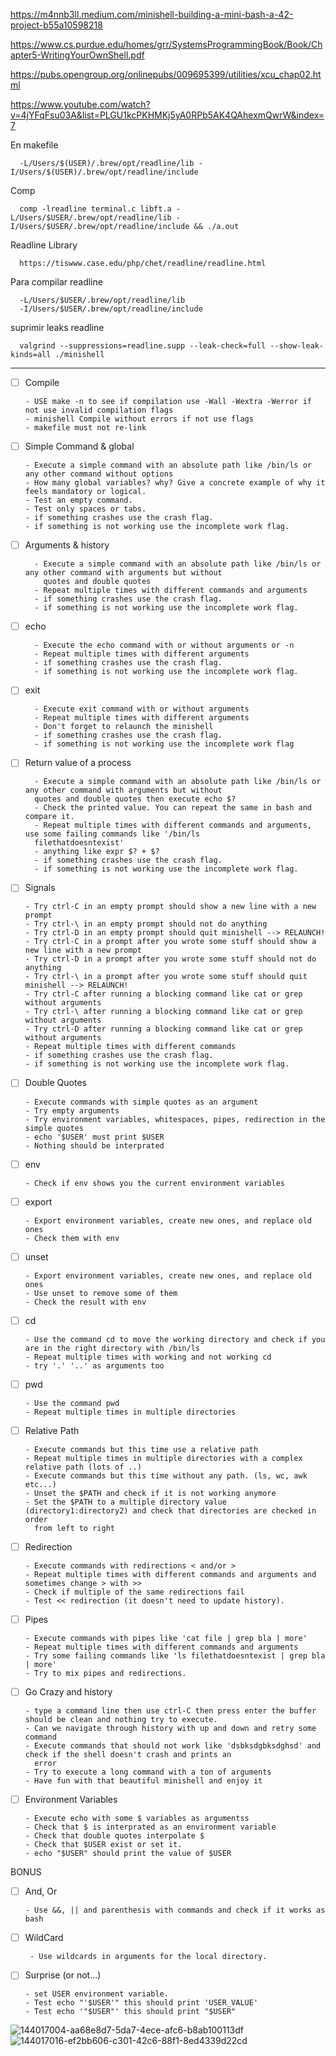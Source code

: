 https://m4nnb3ll.medium.com/minishell-building-a-mini-bash-a-42-project-b55a10598218

https://www.cs.purdue.edu/homes/grr/SystemsProgrammingBook/Book/Chapter5-WritingYourOwnShell.pdf

https://pubs.opengroup.org/onlinepubs/009695399/utilities/xcu_chap02.html

https://www.youtube.com/watch?v=4jYFqFsu03A&list=PLGU1kcPKHMKj5yA0RPb5AK4QAhexmQwrW&index=7



En makefile

      -L/Users/$(USER)/.brew/opt/readline/lib -I/Users/$(USER)/.brew/opt/readline/include

Comp

      comp -lreadline terminal.c libft.a -L/Users/$USER/.brew/opt/readline/lib -I/Users/$USER/.brew/opt/readline/include && ./a.out

Readline Library

      https://tiswww.case.edu/php/chet/readline/readline.html

Para compilar readline
   
      -L/Users/$USER/.brew/opt/readline/lib 
      -I/Users/$USER/.brew/opt/readline/include




suprimir leaks readline

      valgrind --suppressions=readline.supp --leak-check=full --show-leak-kinds=all ./minishell


------

- [ ] Compile

      - USE make -n to see if compilation use -Wall -Wextra -Werror if not use invalid compilation flags
      - minishell Compile without errors if not use flags
      - makefile must not re-link
      
- [ ] Simple Command & global

      - Execute a simple command with an absolute path like /bin/ls or any other command without options
      - How many global variables? why? Give a concrete example of why it feels mandatory or logical.
      - Test an empty command.
      - Test only spaces or tabs.
      - if something crashes use the crash flag.
      - if something is not working use the incomplete work flag.

- [ ] Arguments & history

        - Execute a simple command with an absolute path like /bin/ls or any other command with arguments but without
          quotes and double quotes
        - Repeat multiple times with different commands and arguments
        - if something crashes use the crash flag.
        - if something is not working use the incomplete work flag.

      
- [ ] echo

        - Execute the echo command with or without arguments or -n
        - Repeat multiple times with different arguments
        - if something crashes use the crash flag.
        - if something is not working use the incomplete work flag.


- [ ] exit
    
        - Execute exit command with or without arguments
        - Repeat multiple times with different arguments
        - Don't forget to relaunch the minishell
        - if something crashes use the crash flag.
        - if something is not working use the incomplete work flag
      
- [ ] Return value of a process

        - Execute a simple command with an absolute path like /bin/ls or any other command with arguments but without
        quotes and double quotes then execute echo $?
        - Check the printed value. You can repeat the same in bash and compare it.
        - Repeat multiple times with different commands and arguments, use some failing commands like '/bin/ls
        filethatdoesntexist'
        - anything like expr $? + $?
        - if something crashes use the crash flag.
        - if something is not working use the incomplete work flag.


- [ ] Signals

      - Try ctrl-C in an empty prompt should show a new line with a new prompt
      - Try ctrl-\ in an empty prompt should not do anything
      - Try ctrl-D in an empty prompt should quit minishell --> RELAUNCH!
      - Try ctrl-C in a prompt after you wrote some stuff should show a new line with a new prompt
      - Try ctrl-D in a prompt after you wrote some stuff should not do anything
      - Try ctrl-\ in a prompt after you wrote some stuff should quit minishell --> RELAUNCH!
      - Try ctrl-C after running a blocking command like cat or grep without arguments
      - Try ctrl-\ after running a blocking command like cat or grep without arguments
      - Try ctrl-D after running a blocking command like cat or grep without arguments
      - Repeat multiple times with different commands
      - if something crashes use the crash flag.
      - if something is not working use the incomplete work flag.


- [ ] Double Quotes

      - Execute commands with simple quotes as an argument
      - Try empty arguments
      - Try environment variables, whitespaces, pipes, redirection in the simple quotes
      - echo '$USER' must print $USER
      - Nothing should be interprated

- [ ] env

      - Check if env shows you the current environment variables

- [ ] export
    
      - Export environment variables, create new ones, and replace old ones
      - Check them with env

- [ ] unset
    
      - Export environment variables, create new ones, and replace old ones
      - Use unset to remove some of them
      - Check the result with env


- [ ] cd
    
      - Use the command cd to move the working directory and check if you are in the right directory with /bin/ls
      - Repeat multiple times with working and not working cd
      - try '.' '..' as arguments too


- [ ] pwd
 
      - Use the command pwd
      - Repeat multiple times in multiple directories

  
- [ ] Relative Path

      - Execute commands but this time use a relative path
      - Repeat multiple times in multiple directories with a complex relative path (lots of ..)
      - Execute commands but this time without any path. (ls, wc, awk etc...)
      - Unset the $PATH and check if it is not working anymore
      - Set the $PATH to a multiple directory value (directory1:directory2) and check that directories are checked in order
        from left to right

- [ ] Redirection
    
      - Execute commands with redirections < and/or >
      - Repeat multiple times with different commands and arguments and sometimes change > with >>
      - Check if multiple of the same redirections fail
      - Test << redirection (it doesn't need to update history).


- [ ] Pipes

      - Execute commands with pipes like 'cat file | grep bla | more'
      - Repeat multiple times with different commands and arguments
      - Try some failing commands like 'ls filethatdoesntexist | grep bla | more'
      - Try to mix pipes and redirections.


- [ ] Go Crazy and history
      
      - type a command line then use ctrl-C then press enter the buffer should be clean and nothing try to execute.
      - Can we navigate through history with up and down and retry some command
      - Execute commands that should not work like 'dsbksdgbksdghsd' and check if the shell doesn't crash and prints an
        error
      - Try to execute a long command with a ton of arguments
      - Have fun with that beautiful minishell and enjoy it


- [ ] Environment Variables

      - Execute echo with some $ variables as argumentss
      - Check that $ is interprated as an environment variable
      - Check that double quotes interpolate $
      - Check that $USER exist or set it.
      - echo "$USER" should print the value of $USER

BONUS

- [ ] And, Or

      - Use &&, || and parenthesis with commands and check if it works as bash


- [ ] WildCard

       - Use wildcards in arguments for the local directory.


- [ ] Surprise (or not...)
      
      - set USER environment variable.
      - Test echo "'$USER'" this should print 'USER_VALUE'
      - Test echo '"$USER"' this should print "$USER"




![144017004-aa68e8d7-5da7-4ece-afc6-b8ab100113df](https://github.com/tentaclepurple/Minishell/assets/116112114/c8a7150d-eb99-4cf0-bfec-85792c8dd939)
![144017016-ef2bb606-c301-42c6-88f1-8ed4339d22cd](https://github.com/tentaclepurple/Minishell/assets/116112114/c6bc01d7-6262-49c3-b946-6104c2089dab)
